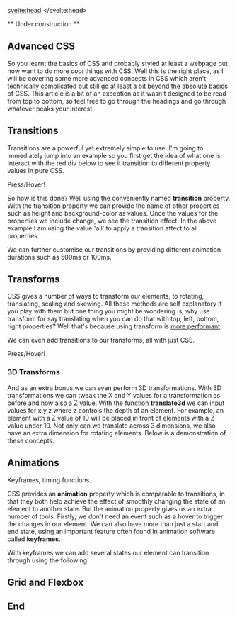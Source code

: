 <script>
    import Transforms from "$lib/CSSTransforms.svelte";
    import CSS3D from "$lib/CSS3D.svelte";
    import Animations from "$lib/CSSAnimations.svelte";
    import ZIndex from "$lib/ZIndex.svelte";
    import '$lib/styles/vscode-dark.css';
</script>

<svelte:head>
	<title>Advanced CSS | Sergen Karaoglan</title>
	<meta name="description" content="Learn to do more with CSS" />
</svelte:head>

<article class="max-md:mx-4 prose lg:prose-xl m-auto pt-16">

** Under construction **

# Advanced CSS

So you learnt the basics of CSS and probably styled at least a webpage but now want to do more *cool* things with CSS. Well this is the right place, as I will be covering
some more advanced concepts in CSS which aren't technically complicated but still go at least a bit beyond the absolute basics of CSS. This article is a bit of an exception as it wasn't designed to be read from top to bottom, so feel free to go through the headings and go through whatever peaks your interest.

## Transitions

Transitions are a powerful yet extremely simple to use. I'm going to immediately jump into an example so you first get the idea of what one is.
Interact with the red div below to see it transition to different property values in pure CSS.

<div class="h-32 w-32 mx-auto flex-center">
    <div class="transition-all duration-500 rounded-none bg-red-700 h-32 w-32 mx-auto hover:bg-red-500 hover:rounded-3xl hover:h-24 hover:w-24 hover:text-sm text-white flex-center">
        Press/Hover!
    </div>
</div>

So how is this done? Well using the conveniently named **transition** property. With the transition property we can provide the name of other properties such as height and background-color as values. Once the values for the properties we include change, we see the transition effect. In the above example I am using the value 'all' to apply a transition affect to all properties.

We can further customise our transitions by providing different animation durations such as 500ms or 100ms.

## Transforms

CSS gives a number of ways to transform our elements, to rotating, translating, scaling and skewing.
All these methods are self explanatory if you play with them but one thing you might be wondering is, why use transform for say translating when you can do that with top, left, bottom, right properties? Well that's because using transform is [more performant](https://stackoverflow.com/questions/7108941/css-transform-vs-position).

<Transforms />

We can even add transitions to our transforms, all with just CSS.

<div class="transition-all duration-500 text-white flex-center mx-auto w-32 h-32 bg-blue-500 hover:scale-x-150 hover:scale-y-150 hover:rotate-180 hover:translate-x-28 rounded">
Press/Hover!
</div>

### 3D Transforms
And as an extra bonus we can even perform 3D transformations. With 3D transformations we can tweak the X and Y values for a transformation as before and now also a Z value.
With the function **translate3d** we can input values for x,y,z where z controls the depth of an element. For example, an element with a Z value of 10 will be placed in front of elements with a Z value under 10. Not only can we translate across 3 dimensions, we also have an extra dimension for rotating elements. Below is a demonstration of these concepts.

<ZIndex />
<CSS3D />

## Animations
Keyframes, timing functions.

CSS provides an **animation** property which is comparable to transitions, in that they both help achieve the effect of smoothly changing the state of an element to another state. But the animation property gives us an extra number of tools. Firstly, we don't need an event such as a hover to trigger the changes in our element. We can also have more than just a start and end state, using an important feature often found in animation software called **keyframes**.

With keyframes we can add several states our element can transition through using the following:

<Animations />

## Grid and Flexbox

## End



</article>